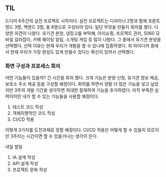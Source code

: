 ## TIL
드디어 6주간의 실전 프로젝트 시작이다. 실전 프로젝트는 디자이너 2명과 함께 프론트엔드 3명, 백엔드 3명, 총 8명으로 구성되어 있다.
일단 무엇을 만들지 회의를 했다. 다양한 의견이 나왔다.
유기견 분양, 냉장고를 부탁해, 아이쇼핑, 프로젝트 관리, 5060 모바일 길라잡이, 카페 웨이팅 알림, 소개팅 게임 등 많이 나왔다.
그 중에서 유기견 분양을 선택했다. 선택 이유는 현재 우리가 개발을 할 수 있나에 집중하였다. 
위 아이디어 중에서 현재 우리가 가장 완성도 있게 만들수 있다는 확신이 있어서 선택했다.

### 화면 구성과 프로세스 회의
어떤 기능들이 있을까? 긴 시간을 회의 했다.
크게 기능은 분양 신청, 유기견 정보 제공, 보호소 주소 제공 등을 구성할 예정이다.
회의를 하면서 정말 더 많은 기능을 넣고 싶었지만 3주의 개발 기간을 생각하면 최대한 절제하여 기능을 추가하였다.
아직 부족한 실력이지만 내가 할 수 있는 기능들을 사용할 예정이다.
1. 테스트 코드 작성
2. 객체지향적인 코드 작성
3. CI/CD 적용

이렇게 3가지를 도전과제로 정할 예정이다. CI/CD 적용은 어떻게 할 수 있을지 모르지만 3주라는 시간이면 할 수 있을거나는 생각이 든다.

내일 할일
1. IA 설계 작성
2. API 설계 작성
3. 프로젝트 문화 작성
